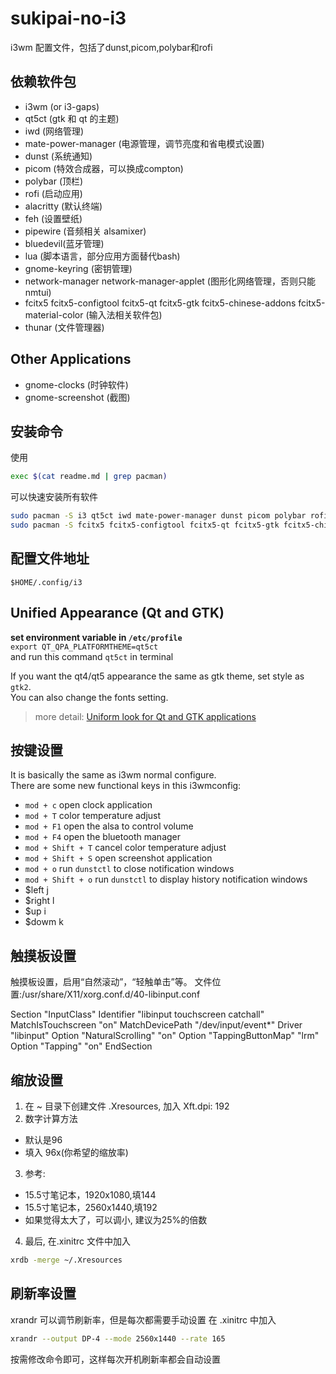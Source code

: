# sukipai-no-i3
i3wm 配置文件，包括了dunst,picom,polybar和rofi

## 依赖软件包
* i3wm (or i3-gaps)
* qt5ct (gtk 和 qt 的主题)
* iwd (网络管理)
* mate-power-manager (电源管理，调节亮度和省电模式设置)
* dunst (系统通知)
* picom (特效合成器，可以换成compton)
* polybar (顶栏)
* rofi (启动应用)
* alacritty (默认终端)
* feh (设置壁纸)
* pipewire (音频相关 alsamixer)
* bluedevil(蓝牙管理)
* lua (脚本语言，部分应用方面替代bash)
* gnome-keyring (密钥管理)
* network-manager network-manager-applet (图形化网络管理，否则只能 nmtui)
* fcitx5 fcitx5-configtool fcitx5-qt fcitx5-gtk fcitx5-chinese-addons fcitx5-material-color (输入法相关软件包)
* thunar (文件管理器)

## Other Applications
* gnome-clocks (时钟软件)
* gnome-screenshot (截图)

## 安装命令
使用
```bash
exec $(cat readme.md | grep pacman)
```
可以快速安装所有软件
```bash
sudo pacman -S i3 qt5ct iwd mate-power-manager dunst picom polybar rofi alacritty feh pipewire bluedevil gnome-keyring gnome-clocks gnome-screenshot lua network-manager-applet thunar
sudo pacman -S fcitx5 fcitx5-configtool fcitx5-qt fcitx5-gtk fcitx5-chinese-addons fcitx5-material-color
```

## 配置文件地址
`$HOME/.config/i3`  

## Unified Appearance (Qt and GTK)
**set environment variable in `/etc/profile`**  
`export QT_QPA_PLATFORMTHEME=qt5ct`  
and run this command `qt5ct` in terminal  

If you want the qt4/qt5 appearance the same as gtk theme, set style as `gtk2`.   
You can also change the fonts setting.
> more detail: [Uniform look for Qt and GTK applications](https://wiki.archlinux.org/index.php/Uniform_look_for_Qt_and_GTK_applications)

## 按键设置
It is basically the same as i3wm normal configure.  
There are some new functional keys in this i3wmconfig:  
* `mod + c`          open clock application
* `mod + T`          color temperature adjust  
* `mod + F1`         open the alsa to control volume
* `mod + F4`         open the bluetooth manager
* `mod + Shift + T`  cancel color temperature adjust  
* `mod + Shift + S`  open screenshot application
* `mod + o`          run `dunstctl` to close notification windows
* `mod + Shift + o`  run `dunstctl` to display history notification windows
* $left j
* $right l
* $up i
* $dowm k

## 触摸板设置
触摸板设置，启用“自然滚动”，“轻触单击”等。
文件位置:/usr/share/X11/xorg.conf.d/40-libinput.conf

Section "InputClass"
        Identifier "libinput touchscreen catchall"
        MatchIsTouchscreen "on"
        MatchDevicePath "/dev/input/event*"
        Driver "libinput"
	Option "NaturalScrolling" "on"
	Option "TappingButtonMap" "lrm"
	Option "Tapping" "on"
EndSection

## 缩放设置
1. 在 ~ 目录下创建文件 .Xresources, 加入
Xft.dpi: 192
2. 数字计算方法
* 默认是96
* 填入 96x(你希望的缩放率)
3. 参考:
* 15.5寸笔记本，1920x1080,填144
* 15.5寸笔记本，2560x1440,填192
* 如果觉得太大了，可以调小, 建议为25%的倍数
4. 最后, 在.xinitrc 文件中加入
```bash
xrdb -merge ~/.Xresources
```

## 刷新率设置
xrandr 可以调节刷新率，但是每次都需要手动设置
在 .xinitrc 中加入
```bash
xrandr --output DP-4 --mode 2560x1440 --rate 165
```
按需修改命令即可，这样每次开机刷新率都会自动设置
